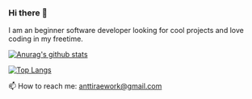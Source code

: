 ### Hi there 👋
I am an beginner software developer looking for cool projects and love coding in my freetime. 

[![Anurag's github stats](https://github-readme-stats.vercel.app/api?username=AnttiRae&hide=stars&show_icons=true&theme=gruvbox)](https://github.com/anuraghazra/github-readme-stats)

[![Top Langs](https://github-readme-stats.vercel.app/api/top-langs/?username=AnttiRae&layout=compact)](https://github.com/anuraghazra/github-readme-stats)

📫 How to reach me: anttiraework@gmail.com
<!--
**AnttiRae/AnttiRae** is a ✨ _special_ ✨ repository because its `README.md` (this file) appears on your GitHub profile.

Here are some ideas to get you started:

- 🔭 I’m currently working on ...
- 🌱 I’m currently learning ...
- 👯 I’m looking to collaborate on ...
- 🤔 I’m looking for help with ...
- 💬 Ask me about ...
- 😄 Pronouns: ...
- ⚡ Fun fact: ...
-->
